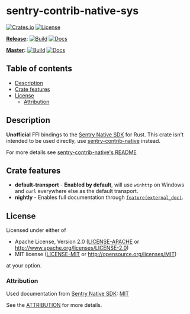 # sentry-contrib-native-sys

[![Crates.io](https://img.shields.io/crates/v/sentry-contrib-native-sys.svg)](https://crates.io/crates/sentry-contrib-native-sys)
[![License](https://img.shields.io/crates/l/sentry-contrib-native)](https://github.com/daxpedda/sentry-contrib-native/blob/master/LICENSE)

**[Release](https://github.com/daxpedda/sentry-contrib-native/tree/release):**
[![Build](https://github.com/daxpedda/sentry-contrib-native/workflows/CI/badge.svg?branch=release)](https://github.com/daxpedda/sentry-contrib-native/actions?query=workflow%3ACI+branch%3Arelease)
[![Docs](https://docs.rs/sentry-contrib-native-sys/badge.svg)](https://docs.rs/sentry-contrib-native-sys)

**[Master](https://github.com/daxpedda/sentry-contrib-native):**
[![Build](https://github.com/daxpedda/sentry-contrib-native/workflows/CI/badge.svg?branch=master)](https://github.com/daxpedda/sentry-contrib-native/actions?query=workflow%3ACI+branch%3Amaster)
[![Docs](https://github.com/daxpedda/sentry-contrib-native/workflows/docs/badge.svg)](https://daxpedda.github.io/sentry-contrib-native/master/doc/sentry_contrib_native_sys)

## Table of contents

- [Description](#description)
- [Crate features](#crate-features)
- [License](#license)
  - [Attribution](#attribution)

## Description

**Unofficial** FFI bindings to the
[Sentry Native SDK](https://github.com/getsentry/sentry-native) for Rust. This
crate isn't intended to be used directly, use
[sentry-contrib-native](https://crates.io/crates/sentry-contrib-native) instead.

For more details see
[sentry-contrib-native's README](https://github.com/daxpedda/sentry-contrib-native/blob/master/README.md)

## Crate features

- **default-transport** - **Enabled by default**, will use `winhttp` on Windows
  and `curl` everywhere else as the default transport.
- **nightly** - Enables full documentation through
  [`feature(external_doc)`](https://doc.rust-lang.org/unstable-book/language-features/external-doc.html).

## License

Licensed under either of

- Apache License, Version 2.0
  ([LICENSE-APACHE](https://github.com/daxpedda/sentry-contrib-native/blob/master/sentry-contrib-native-sys/LICENSE-APACHE)
  or http://www.apache.org/licenses/LICENSE-2.0)
- MIT license
  ([LICENSE-MIT](https://github.com/daxpedda/sentry-contrib-native/blob/master/sentry-contrib-native-sys/LICENSE-MIT)
  or http://opensource.org/licenses/MIT)

at your option.

### Attribution

Used documentation from
[Sentry Native SDK](https://github.com/getsentry/sentry-native):
[MIT](https://github.com/getsentry/sentry-native/blob/master/LICENSE)

See the
[ATTRIBUTION](https://github.com/daxpedda/sentry-contrib-native/blob/master/sentry-contrib-native-sys/ATTRIBUTION)
for more details.
